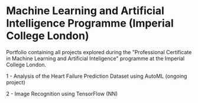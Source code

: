 # Machine Learning and Artificial Intelligence Programme (Imperial College London)

Portfolio containing all projects explored during the "Professional Certificate in Machine Learning and Artificial Inteligence" programme at the Imperial College London.

1 - Analysis of the Heart Failure Prediction Dataset using AutoML (ongoing project)

2 - Image Recognition using TensorFlow (NN)
